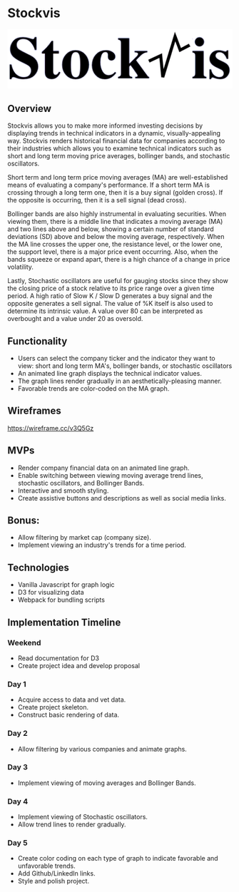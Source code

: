 # Stockvis
![logo](assets/StockVis-logo.png?raw=true "Title")

## Overview
Stockvis allows you to make more informed investing decisions by displaying trends in technical indicators in a dynamic, visually-appealing way. Stockvis renders historical financial data for companies according to their industries which allows you to examine technical indicators such as short and long term moving price averages, bollinger bands, and stochastic oscillators.

Short term and long term price moving averages (MA) are well-established means of evaluating a company's performance. If a short term MA is crossing through a long term one, then it is a buy signal (golden cross). If the opposite is occurring, then it is a sell signal (dead cross).

Bollinger bands are also highly instrumental in evaluating securities. When viewing them, there is a middle line that indicates a moving average (MA) and two lines above and below, showing a certain number of standard deviations (SD) above and below the moving average, respectively. When the MA line crosses the upper one, the resistance level, or the lower one, the support level, there is a major price event occurring. Also, when the bands squeeze or expand apart, there is a high chance of a change in price volatility.

Lastly, Stochastic oscillators are useful for gauging stocks since they show the closing price of a stock relative to its price range over a given time period. A high ratio of Slow K / Slow D generates a buy signal and the opposite generates a sell signal. The value of %K itself is also used to determine its intrinsic value. A value over 80 can be interpreted as overbought and a value under 20 as oversold.

## Functionality
* Users can select the company ticker and the indicator they want to view: short and long term MA's, bollinger bands, or stochastic oscillators
* An animated line graph displays the technical indicator values.
* The graph lines render gradually in an aesthetically-pleasing manner.
* Favorable trends are color-coded on the MA graph.
## Wireframes
https://wireframe.cc/v3Q5Gz

## MVPs
* Render company financial data on an animated line graph.
* Enable switching between viewing moving average trend lines, stochastic oscillators, and Bollinger Bands.
* Interactive and smooth styling.
* Create assistive buttons and descriptions as well as social media links.
## Bonus:

* Allow filtering by market cap (company size).
* Implement viewing an industry's trends for a time period.
## Technologies
* Vanilla Javascript for graph logic
* D3 for visualizing data
* Webpack for bundling scripts
## Implementation Timeline
### Weekend
* Read documentation for D3
* Create project idea and develop proposal
### Day 1
* Acquire access to data and vet data.
* Create project skeleton.
* Construct basic rendering of data.
### Day 2
* Allow filtering by various companies and animate graphs.
### Day 3
* Implement viewing of moving averages and Bollinger Bands.
### Day 4
* Implement viewing of Stochastic oscillators.
* Allow trend lines to render gradually.
### Day 5
* Create color coding on each type of graph to indicate favorable and unfavorable trends.
* Add Github/LinkedIn links.
* Style and polish project.
